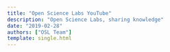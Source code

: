 ```yaml
---
title: "Open Science Labs YouTube"
description: "Open Science Labs, sharing knowledge"
date: "2019-02-28"
authors: ["OSL Team"]
template: single.html
---
```

<script>
  window.location.href = "https://youtube.com/@opensciencelabs";
</script>
